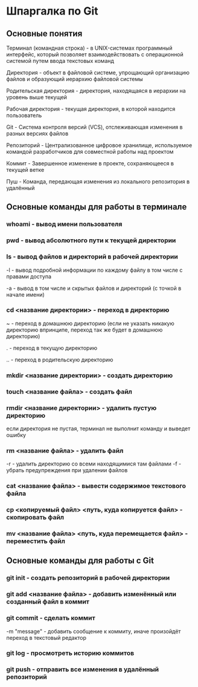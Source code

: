 # Шпаргалка по Git

## Основные понятия
Терминал (командная строка) - в UNIX-системах программный интерфейс, который позволяет взаимодействовать с операционной системой путем ввода текстовых команд

Директория - объект в файловой системе, упрощающий организацию файлов и образующий иерархию файловой системы

Родительская директория - директория, находящаяся в иерархии на уровень выше текущей

Рабочая директория - текущая директория, в которой находится пользователь

Git - Система контроля версий (VCS), отслеживающая изменения в разных версиях файлов

Репозиторий - Централизованное цифровое хранилище, используемое командой
разработчиков для совместной работы над проектом

Коммит - Завершенное изменение в проекте, сохраняющееся в текущей ветке

Пуш - Команда, передающая изменения из локального репозитория в удалённый

## Основные команды для работы в терминале
### whoami - вывод имени пользователя
### pwd - вывод абсолютного пути к текущей директории
### ls - вывод файлов и директорий в рабочей директории
-l - вывод подробной информации по каждому файлу в том числе с правами доступа

-a - вывод в том числе и скрытых файлов и директорий (с точкой в начале имени)
### cd <название директории> - переход в директорию
~ - переход в домашнюю директорию (если не указать никакую директорию впринципе, переход так же будет в домашнюю директорию)

. - переход в текущую директорию

.. - переход в родительскую директорию
### mkdir <название директории> - создать директорию
### touch <название файла> - создать файл
### rmdir <название директории> - удалить пустую директорию
если директория не пустая, терминал не выполнит команду и выведет ошибку
### rm <название файла> - удалить файл
-r - удалить директорию со всеми находящимися там файлами
-f - убрать предупреждения при удалении файлов
### cat <название файла> - вывести содержимое текстового файла
### cp <копируемый файл> <путь, куда копируется файл> - скопировать файл
### mv <название файла> <путь, куда перемещается файл> - переместить файл

## Основные команды для работы с Git
### git init - создать репозиторий в рабочей директории
### git add <название файла> - добавить изменённый или созданный файл в коммит
### git commit - сделать коммит
-m "message" - добавить сообщение к коммиту, иначе произойдёт переход в текстовый редактор
### git log - просмотреть историю коммитов
### git push - отправить все изменения в удалённый репозиторий
